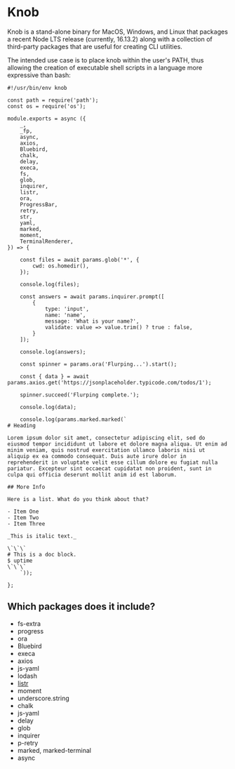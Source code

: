 # Knob

Knob is a stand-alone binary for MacOS, Windows, and Linux that packages a recent Node LTS release (currently, 16.13.2) along with a collection of third-party packages that are useful for creating CLI utilities.

The intended use case is to place knob within the user's PATH, thus allowing the creation of executable shell scripts in a language more expressive than bash:

```
#!/usr/bin/env knob

const path = require('path');
const os = require('os');

module.exports = async ({
    _,
    _fp,
    async,
    axios,
    Bluebird,
    chalk,
    delay,
    execa,
    fs,
    glob,
    inquirer,
    listr,
    ora,
    ProgressBar,
    retry,
    str,
    yaml,
    marked,
    moment,
    TerminalRenderer,
}) => {

    const files = await params.glob('*', {
        cwd: os.homedir(),
    });

    console.log(files);

    const answers = await params.inquirer.prompt([
        {
            type: 'input',
            name: 'name',
            message: 'What is your name?',
            validate: value => value.trim() ? true : false,
        }
    ]);

    console.log(answers);

    const spinner = params.ora('Flurping...').start();

    const { data } = await params.axios.get('https://jsonplaceholder.typicode.com/todos/1');

    spinner.succeed('Flurping complete.');

    console.log(data);

    console.log(params.marked.marked(`
# Heading

Lorem ipsum dolor sit amet, consectetur adipiscing elit, sed do eiusmod tempor incididunt ut labore et dolore magna aliqua. Ut enim ad minim veniam, quis nostrud exercitation ullamco laboris nisi ut aliquip ex ea commodo consequat. Duis aute irure dolor in reprehenderit in voluptate velit esse cillum dolore eu fugiat nulla pariatur. Excepteur sint occaecat cupidatat non proident, sunt in culpa qui officia deserunt mollit anim id est laborum.

## More Info

Here is a list. What do you think about that?

- Item One
- Item Two
- Item Three

_This is italic text._

\`\`\`
# This is a doc block.
$ uptime
\`\`\`
    `));

};
```

## Which packages does it include?

- fs-extra
- progress
- ora
- Bluebird
- execa
- axios
- js-yaml
- lodash
- [listr](https://www.npmjs.com/package/listr)
- moment
- underscore.string
- chalk
- js-yaml
- delay
- glob
- inquirer
- p-retry
- marked, marked-terminal
- async
